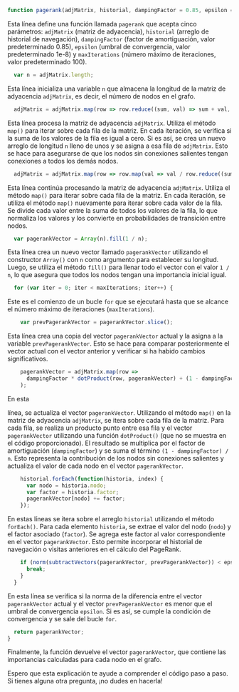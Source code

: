 
```javascript
function pagerank(adjMatrix, historial, dampingFactor = 0.85, epsilon = 1e-8, maxIterations = 100) {
```
Esta línea define una función llamada `pagerank` que acepta cinco parámetros: `adjMatrix` (matriz de adyacencia), `historial` (arreglo de historial de navegación), `dampingFactor` (factor de amortiguación, valor predeterminado 0.85), `epsilon` (umbral de convergencia, valor predeterminado 1e-8) y `maxIterations` (número máximo de iteraciones, valor predeterminado 100).

```javascript
  var n = adjMatrix.length;
```
Esta línea inicializa una variable `n` que almacena la longitud de la matriz de adyacencia `adjMatrix`, es decir, el número de nodos en el grafo.

```javascript
  adjMatrix = adjMatrix.map(row => row.reduce((sum, val) => sum + val, 0) === 0 ? Array(n).fill(1) : row);
```
Esta línea procesa la matriz de adyacencia `adjMatrix`. Utiliza el método `map()` para iterar sobre cada fila de la matriz. En cada iteración, se verifica si la suma de los valores de la fila es igual a cero. Si es así, se crea un nuevo arreglo de longitud `n` lleno de unos y se asigna a esa fila de `adjMatrix`. Esto se hace para asegurarse de que los nodos sin conexiones salientes tengan conexiones a todos los demás nodos.

```javascript
  adjMatrix = adjMatrix.map(row => row.map(val => val / row.reduce((sum, val) => sum + val, 0)));
```
Esta línea continúa procesando la matriz de adyacencia `adjMatrix`. Utiliza el método `map()` para iterar sobre cada fila de la matriz. En cada iteración, se utiliza el método `map()` nuevamente para iterar sobre cada valor de la fila. Se divide cada valor entre la suma de todos los valores de la fila, lo que normaliza los valores y los convierte en probabilidades de transición entre nodos.

```javascript
  var pagerankVector = Array(n).fill(1 / n);
```
Esta línea crea un nuevo vector llamado `pagerankVector` utilizando el constructor `Array()` con `n` como argumento para establecer su longitud. Luego, se utiliza el método `fill()` para llenar todo el vector con el valor `1 / n`, lo que asegura que todos los nodos tengan una importancia inicial igual.

```javascript
  for (var iter = 0; iter < maxIterations; iter++) {
```
Este es el comienzo de un bucle `for` que se ejecutará hasta que se alcance el número máximo de iteraciones (`maxIterations`).

```javascript
    var prevPagerankVector = pagerankVector.slice();
```
Esta línea crea una copia del vector `pagerankVector` actual y la asigna a la variable `prevPagerankVector`. Esto se hace para comparar posteriormente el vector actual con el vector anterior y verificar si ha habido cambios significativos.

```javascript
    pagerankVector = adjMatrix.map(row =>
      dampingFactor * dotProduct(row, pagerankVector) + (1 - dampingFactor) / n
    );
```
En esta

 línea, se actualiza el vector `pagerankVector`. Utilizando el método `map()` en la matriz de adyacencia `adjMatrix`, se itera sobre cada fila de la matriz. Para cada fila, se realiza un producto punto entre esa fila y el vector `pagerankVector` utilizando una función `dotProduct()` (que no se muestra en el código proporcionado). El resultado se multiplica por el factor de amortiguación (`dampingFactor`) y se suma el término `(1 - dampingFactor) / n`. Esto representa la contribución de los nodos sin conexiones salientes y actualiza el valor de cada nodo en el vector `pagerankVector`.

```javascript
    historial.forEach(function(historia, index) {
      var nodo = historia.nodo;
      var factor = historia.factor;
      pagerankVector[nodo] += factor;
    });
```
En estas líneas se itera sobre el arreglo `historial` utilizando el método `forEach()`. Para cada elemento `historia`, se extrae el valor del nodo (`nodo`) y el factor asociado (`factor`). Se agrega este factor al valor correspondiente en el vector `pagerankVector`. Esto permite incorporar el historial de navegación o visitas anteriores en el cálculo del PageRank.

```javascript
    if (norm(subtractVectors(pagerankVector, prevPagerankVector)) < epsilon) {
      break;
    }
  }
```
En esta línea se verifica si la norma de la diferencia entre el vector `pagerankVector` actual y el vector `prevPagerankVector` es menor que el umbral de convergencia `epsilon`. Si es así, se cumple la condición de convergencia y se sale del bucle `for`.

```javascript
  return pagerankVector;
}
```
Finalmente, la función devuelve el vector `pagerankVector`, que contiene las importancias calculadas para cada nodo en el grafo.

Espero que esta explicación te ayude a comprender el código paso a paso. Si tienes alguna otra pregunta, ¡no dudes en hacerla!